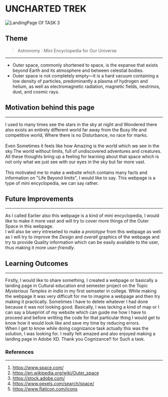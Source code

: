 # __UNCHARTED TREK__
![LandingPage Of TASK 3](https://github.com/theNamanchauhan/Cognizance/blob/master/Task%203/Web%201920%20%E2%80%93%201@2x.png?raw=true
)
## **Theme**
> Astronomy : Mini Encyclopedia for Our Universe
---
* Outer space, commonly shortened to space, is the expanse that exists beyond Earth and its atmosphere and between celestial bodies.
* Outer space is not completely empty—it is a hard vacuum containing a low density of particles, predominantly a plasma of hydrogen and helium, as well as electromagnetic radiation, magnetic fields, neutrinos, dust, and cosmic rays.



## __Motivation behind this page__
---
I used to many times see the stars in the sky at night and Wondered there also exists an entirely different world far away from the Busy life and competitive world, Where there is no Disturbance, no race for marks.<br>
<br>
Even Sometimes it feels like how Amazing is the world which we see in the sky.The world without limits, full of undiscovered adventures and creatures.
<br>
All these thoughts bring up a feeling for learning about that space which is not only what we just see with our eyes in the sky but far more vast.
<br>
<br>
This motivated me to make a website which contains many facts and information on "Life Beyond limits", I would like to say. This webpage is a type of mini encyclopedia, we can say rather.
## __Future Improvements__
---
As I called Earlier also this webpage is a kind of mini encyclopedia, I would like to make it more vast and will try to cover more things of the Outer Space in this webpage.<br>
I will also be very intreseted to make a *prototype* from this webpage as well as I will try to improve the *Design* and *overall* graphics of the webpage and try to provide Quality information which can be easily available to the user, thus making it more *user-friendly*.
## __Learning Outcomes__
---
Firstly, I would like to share something. I created a webpage or basically a landing page in Cultural education end semester project on the Topic _Mysterious Temples in india_  in my first semseter in college. While making the webpage it was very difficult for me to imagine a webpage and then try making it practically. Sometimes I have to delete whatever I had done because it was not looking good. Basically, I was lacking a kind of map or I can say a blueprint of my website which can guide me how I have to proceed and before writting the code for that particular thing I would get to know how it would look like and save my time by reducing errors.<br>
When I get to know while doing cognizance task actually this was the solution, I was looking for. I really felt amazed and also enjoyed making a landing page in Adobe XD.
Thank you Cognizance!! for Such a task.
### __References__
---
1. https://www.space.com/  
2. https://en.wikipedia.org/wiki/Outer_space
3. https://stock.adobe.com/
4. https://www.pexels.com/search/space/
5. https://www.flaticon.com/icons